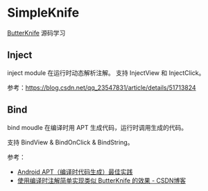 # SimpleKnife

[ButterKnife](https://github.com/JakeWharton/butterknife) 源码学习

## Inject
inject module 在运行时动态解析注解。
支持 InjectView 和 InjectClick。

参考：https://blog.csdn.net/qq_23547831/article/details/51713824

## Bind
bind moudle 在编译时用 APT 生成代码，运行时调用生成的代码。

支持 BindView & BindOnClick & BindString。

参考：
  - [Android APT（编译时代码生成）最佳实践](https://joyrun.github.io/2016/07/19/AptHelloWorld/)
  - [使用编译时注解简单实现类似 ButterKnife 的效果 - CSDN博客](https://blog.csdn.net/u011240877/article/details/74490201)
